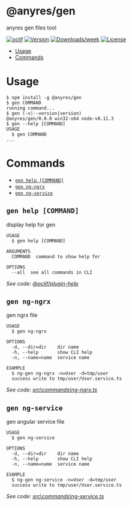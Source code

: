 @anyres/gen
===========

anyres gen files tool

[![oclif](https://img.shields.io/badge/cli-oclif-brightgreen.svg)](https://oclif.io)
[![Version](https://img.shields.io/npm/v/@anyres/gen.svg)](https://npmjs.org/package/@anyres/gen)
[![Downloads/week](https://img.shields.io/npm/dw/@anyres/gen.svg)](https://npmjs.org/package/@anyres/gen)
[![License](https://img.shields.io/npm/l/@anyres/gen.svg)](https://github.com/anyres/gen/blob/master/package.json)

<!-- toc -->
* [Usage](#usage)
* [Commands](#commands)
<!-- tocstop -->
# Usage
<!-- usage -->
```sh-session
$ npm install -g @anyres/gen
$ gen COMMAND
running command...
$ gen (-v|--version|version)
@anyres/gen/0.0.0 win32-x64 node-v8.11.3
$ gen --help [COMMAND]
USAGE
  $ gen COMMAND
...
```
<!-- usagestop -->
# Commands
<!-- commands -->
* [`gen help [COMMAND]`](#gen-help-command)
* [`gen ng-ngrx`](#gen-ng-ngrx)
* [`gen ng-service`](#gen-ng-service)

## `gen help [COMMAND]`

display help for gen

```
USAGE
  $ gen help [COMMAND]

ARGUMENTS
  COMMAND  command to show help for

OPTIONS
  --all  see all commands in CLI
```

_See code: [@oclif/plugin-help](https://github.com/oclif/plugin-help/blob/v2.1.3/src\commands\help.ts)_

## `gen ng-ngrx`

gen ngrx file

```
USAGE
  $ gen ng-ngrx

OPTIONS
  -d, --dir=dir    dir name
  -h, --help       show CLI help
  -n, --name=name  service name

EXAMPLE
  $ ng-gen ng-ngrx -n=User -d=tmp/user
  success write to tmp/user/User.service.ts
```

_See code: [src\commands\ng-ngrx.ts](https://github.com/anyres/gen/blob/v0.0.0/src\commands\ng-ngrx.ts)_

## `gen ng-service`

gen angular service file

```
USAGE
  $ gen ng-service

OPTIONS
  -d, --dir=dir    dir name
  -h, --help       show CLI help
  -n, --name=name  service name

EXAMPLE
  $ ng-gen ng-service -n=User -d=tmp/user
  success write to tmp/user/User.service.ts
```

_See code: [src\commands\ng-service.ts](https://github.com/anyres/gen/blob/v0.0.0/src\commands\ng-service.ts)_
<!-- commandsstop -->
